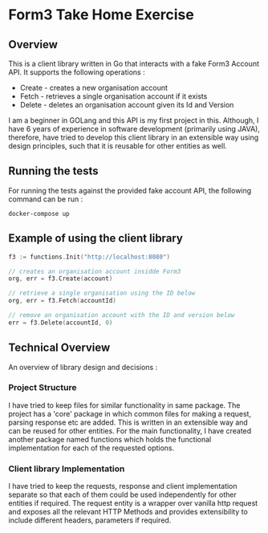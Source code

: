 # Form3 Take Home Exercise

## Overview

This is a client library written in Go that interacts with a fake Form3 Account API. It supports the following operations :
* Create - creates a new organisation account
* Fetch - retrieves a single organisation account if it exists
* Delete - deletes an organisation account given its Id and Version

I am a beginner in GOLang and this API is my first project in this. Although, I have 6 years of experience in software development (primarily using JAVA), therefore, have tried to develop this client library in an extensible way using design principles, such that it is reusable for other entities as well.

## Running the tests

For running the tests against the provided fake account API, the following command can be run :

```
docker-compose up
```

## Example of using the client library

```go
f3 := functions.Init("http://localhost:8080")

// creates an organisation account insidde Form3
org, err = f3.Create(account)

// retrieve a single organisation using the ID below
org, err = f3.Fetch(accountId)

// remove an organisation account with the ID and version below
err = f3.Delete(accountId, 0)

```

## Technical Overview

An overview of library design and decisions :

### Project Structure

I have tried to keep files for similar functionality in same package. The project has a 'core' package in which common files for making a request, parsing response etc are added. This is written in an extensible way and can be reused for other entities.
For the main functionality, I have created another package named functions which holds the functional implementation for each of the requested options. 

### Client library Implementation
I have tried to keep the requests, response and client implementation separate so that each of them could be used independently for other entities if required. The request entity is a wrapper over vanilla http request and exposes all the relevant HTTP Methods and provides extensibility to include different headers, parameters if required.

